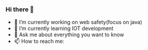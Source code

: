 ### Hi there 👋

- 🔭 I’m currently working on web safety(focus on java)
- 🌱 I’m currently learning IOT development
- 💬 Ask me about everything you want to know
- 📫 How to reach me: 
